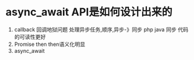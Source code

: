 # async_await API是如何设计出来的
1. callback 回调地狱问题
    处理异步任务,顺序,异步-》同步
    php java
    同步 代码的可读性更好
2. Promise then
    then语义化明显
3. async_await